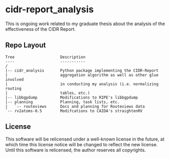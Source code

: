 cidr-report_analysis
====================

This is ongoing work related to my graduate thesis about the analysis of the
effectiveness of the CIDR Report.

Repo Layout
-----------

    Tree                    Description
    ----                    -----------
    /
    |-- cidr_analysis       Python package implementing the CIDR-Report
    |                       aggregation algorithm as well as other glue involved
    |                       in conducting my analysis (i.e. normalizing routing
    |                       tables, etc.)
    |-- libbgpdump          Modifications to RIPE's libbgpdump
    |-- planning            Planning, task lists, etc.
    |   `-- routeviews      Docs and planning for Routeviews data
    `-- rv2atoms-0.5        Modifcations to CAIDA's straightenRV

License
-------

This software will be relicensed under a well-known license in the future, at
which time this license notice will be changed to reflect the new license.
Until this software is relicensed, the author reserves all copyrights.
